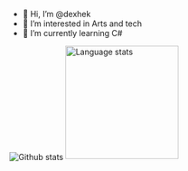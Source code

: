- 👋 Hi, I’m @dexhek
- 👀 I’m interested in Arts and tech
- 🌱 I’m currently learning C#


<div class="row">
  <img align="center" src="https://github-readme-stats.vercel.app/api?username=dexhek&count_private=true&show_icons=true&theme=material-palenight" alt="Github stats" />
  <img height=200 src="https://github-readme-stats-git-master-rstaa-rickstaa.vercel.app/api/top-langs/?username=dexhek&layout=compact&langs_count=10&hide_border=1&role=OWNER,COLLABORATOR&theme=dark&bg_color=000000#gh-dark-mode-only" alt="Language stats" />
</div>

<!---
dexhek/dexhek is a ✨ special ✨ repository because its `README.md` (this file) appears on your GitHub profile.
You can click the Preview link to take a look at your changes.
--->

